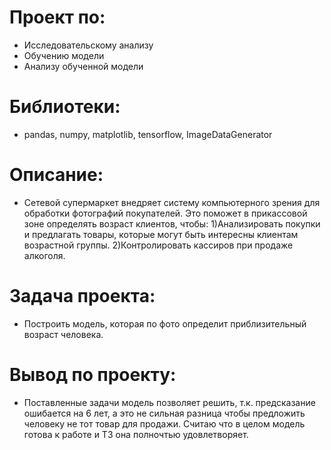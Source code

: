 # Проект по:

- Исследовательскому анализу
- Обучению модели
- Анализу обученной модели

# Библиотеки:

- pandas, numpy, matplotlib, tensorflow, ImageDataGenerator

# Описание:

- Сетевой супермаркет внедряет систему компьютерного зрения для обработки фотографий покупателей. Это поможет в прикассовой зоне определять возраст клиентов, чтобы: 1)Анализировать покупки и предлагать товары, которые могут быть интересны клиентам возрастной группы. 2)Контролировать кассиров при продаже алкоголя.

# Задача проекта:

- Построить модель, которая по фото определит приблизительный возраст человека.

# Вывод по проекту:

- Поставленные задачи модель позволяет решить, т.к. предсказание ошибается на 6 лет, а это не сильная разница чтобы предложить человеку не тот товар для продажи. Считаю что в целом модель готова к работе и ТЗ она полночтью удовлетворяет.
